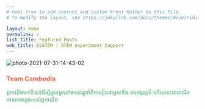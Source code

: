 ```yaml
---
# Feel free to add content and custom Front Matter to this file.
# To modify the layout, see https://jekyllrb.com/docs/themes/#overriding-theme-defaults

layout: home
permalink: /
list_title: Featured Posts
web_title: E2STEM | STEM experiment Support
---
```


<img src="https://i.ibb.co/CsSYhRh/photo-2021-07-31-14-43-02.jpg" alt="photo-2021-07-31-14-43-02" border="0">

<h3 style="color:Tomato;">Team Cambodia</h3>

<p style="color:MediumSeaGreen;">ពួកយើងមកទីនេះដើម្បីជួយអ្នកទាំងអស់គ្នាអំពីការរៀនជាមួយនិង ការអនុវត្តន៏ ហើយនេះជាដណើរកាសាកល្បងរបស់ពួកយើង</p>
